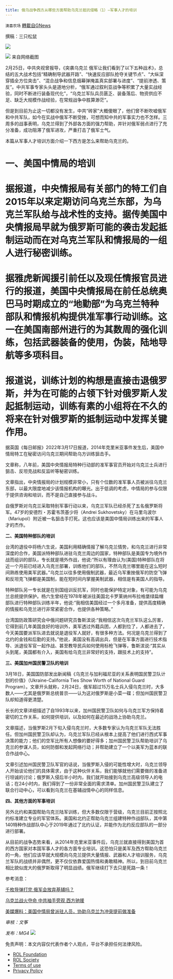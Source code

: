 ```yaml
---
title: 俄乌战争西方从哪些方面帮助乌克兰抵抗侵略（1）—军事人才的培训
---
```

`澳喜农场` [轉載自GNews](https://gnews.org/zh-hans/2216489/)

撰稿：三只松鼠

![](https://assets.gnews.org/wp-content/uploads/2022/03/logo-1.png)


![](https://assets.gnews.org/wp-content/uploads/2022/03/松鼠.png)
来自网络截图

2月25日，中共央视曾报导，《突袭乌克兰 俄军让我们看到了以下五种战术》，总结的五大战术包括“精确制导武器开路”、“快速反应部队抢夺关键节点”、“大纵深穿插全方位突击”、“混合战争和信息烟幕弹掩盖真实部署与进度”、“提前渗透、策反”。中共军事专家头头是道地分析，“俄军通过叙利亚战争等积累了大量实战经验，同时不断进行装备现代化”，“乌克兰军队兵员匮乏、装备落后、物资供应不足、缺乏大规模作战经验，在常规战争中胜算渺茫”。

但是到目前为止这一切都没有发生，中共“砖家”大概傻眼了，他们曾不断吹嘘俄军和中共军队，如今在实战中俄军不断受挫，可想而知中共的军事实力也不怎样。三周多的战事表明，乌克兰得到了外部各方面的强力帮助，并针对俄军弱点进行了充分准备，成功阻滞了俄军进攻，严重打击了俄军士气。

本篇从军事人才培训方面介绍一下西方是怎么来帮助乌克兰的。

# 一、美国中情局的培训

# 据报道，中央情报局有关部门的特工们自2015年以来定期访问乌克兰东部，为乌克兰军队给与战术性的支持。据传美国中央情报局早就为俄罗斯可能的袭击发起抵制运动而在对乌克兰军队和情报局的一组人进行秘密训练。

# 据雅虎新闻援引前任以及现任情报官员进行的报道，美国中央情报局在前任总统奥巴马时期成立的“地勤部”为乌克兰特种部队和情报机构提供准军事行动训练。这一在美国南部州进行的为其数周的强化训练，包括武器装备的使用，伪装，陆地导航等多项科目。

# 报道说，训练计划的构想是直接击退俄罗斯，并为在可能的占领下针对俄罗斯人发起抵制运动，训练有素的小组将在不久的将来在针对俄罗斯的抵制运动中发挥关键作用。

据英国《每日邮报》2022年3月17日报道，2014年克里米亚事件发生后，美国中情局特工在秘密访问乌克兰期间帮助乌方训练狙击手。

文章称，八年前，美国中央情报局特种行动部的准军事官员开始对乌克兰士兵进行狙击、反坦克战和反监听等秘密训练。

文章指出，中央情报局的计划规模非常小，只有个位数的准军事人员被派往乌克兰东部，以最大限度地减少该情报机构的曝光。出于低调的考虑，中情局的参与仅限于提供咨询和培训，而不是自己直接参与战斗。

自俄罗斯对乌克兰采取特别军事行动以来，乌克兰军队已经杀死了五名俄罗斯将军。47岁的安德烈・苏霍韦茨基少将（Andrei Sukhovetsky）在马里乌波尔（Mariupol）附近被一名狙击手打死。这也应该是美国中情局训练出来的军事人才的杰作。

**二、美国特种部队的培训**

台湾的退役中将杨六生说，美国利用精确情报了解乌克兰情势，和乌克兰进行非常深度的合作，美国派特种部队进驻乌克兰周边的国家，特种部队是美国专为境外作战而组训的部队，专长就是境外作战，他说:“所以有理由认为(美国)特种部队在将近一个月前已经进入乌克兰部署，训练他们的部队，不然乌克兰哪里能在这么短时间熟练使用美军武器。”乌克兰以往多使用俄制武器，最近乌军重挫俄军的防空飞弹和反坦克飞弹都是美国制，能在短时间内掌握美制武器，相信是有美国人的指导。

特种部队另一专长就是在别国组训反抗军，同时也能保护特定对象，有可能为乌克兰总统提供保护。杨六生曾经在1978年被派往美国北卡罗莱纳州布拉格堡绿扁帽部队进行特种部队训练半年，他说:“我相信美国经过一个多月准备，提供高度精确的情报和乌克兰进行非常紧密合作，也提供各种策略。”

台湾国防政策研究会中俄问题研究员鲁斯滨说:“我相信这次乌克兰军队这么厉害，它得到前几年美国良好的培训外，美军透过外籍兵团，人都到位了，人都进去了，今天美国要派军队进去就说是退役军人就好，有很多种方法。何况是乌克兰得到了北约的金钱和后勤的支持。”他说，美国没有高调出兵，但是在军事方面进行技术指导、派退役军官一起作战、甚至教导民兵如何使用标枪飞弹等，鲁斯滨说:“其实从头到尾，美国都有介入，美国有给乌克兰非常好的支持，跟技术上的支持”。

**三、美国加州国民警卫队的培训**

3月18日，美国国防部发出新闻稿《乌克兰与加利福尼亚的关系表明国民警卫队计划的价值》（Ukraine-California Ties Show Worth of National Guard Program）。文章开头就称，2月24日，俄军超过15万名士兵入侵乌克兰时，大多数人——尤其是俄罗斯总统普京——认为这对俄罗斯是小菜一碟；但加州国民警卫队却知道得更清楚。

长长的文章详细描述了自1993年以来，加州国民警卫队如何与乌克兰军方保持着密切的工作关系，如何提供培训，以及如何在最近的战场上协助乌克兰。

文章描述，当俄罗斯2月下旬入侵乌克兰时，大多数专家认为乌克兰军队无法胜任。但加州国民警卫队却认为，乌克兰军队已经从根本上提高了他们进行西式军事决策的能力；他们的空军比所有人想像的要好得多；加州国民警卫队帮助培训了乌克兰的参谋人员，如何防御和发起网络行动；并帮助建立了一个以美军为蓝本的联合作战中心。

文章引述加州国民警卫队军官的话说，当俄罗斯入侵的可能性增大时，乌克兰领导人开始谈论他们的具体需求，由于这种伙伴关系，我们能够就他们需要做的准备进行坦诚的讨论；俄罗斯入侵后半小时内，我们就开始接到乌克兰高级领导人的电话；在24小时内，我们得到了一份非常全面的需求清单。加州国民警卫队建立了联合行动中心，可以看到乌克兰在基辅战情中心的同样信息。

**四、其他方面的军事培训**

另外北约和美国帮助乌克兰陆军训练，但大多数仅限于营级，乌克兰目前正按照北约标准建立专业的军官体系。美国和北约正帮助乌克兰组建特种作战部队，其中第140特种作战部队中心于2019年通过了北约认证，并能作为北约反应部队的一部分进行部署。

从目前的战争态势来看，从2014年克里米亚事件后，乌克兰就直接得到美国为首的西方国家对本国军事人才的各方面专业培训。这恐怕只是美军及西方帮助乌克兰的一角，他们应该早就大规模向乌克兰提供大量情报、武器和人才培训服务，乌克兰军队的战绩并非偶然，更不仅仅依靠爱国热情和勇敢精神。所以，到目前乌克兰相比貌似庞大的俄罗斯取得了明显战绩。俄军继续打下去只是死路一条！

参考消息：

[千枚导弹打完 俄军会放弃基辅吗？](https://www.epochtimes.com/gb/22/3/19/n13658620.htm)

[乌克兰战火夺命 中共袖手旁观 西方驰援](https://www.rfa.org/mandarin/zhuanlan/daguogonglue/dip-03042022141503.html)

[美媒爆料：美国中情局曾派驻人员，协助乌克兰为冲突提前做准备](https://3g.163.com/dy/article/H2M2EV8305504DOQ.html)

*审核：文筝*

*发布：MG4*
![](https://assets.gnews.org/wp-content/uploads/2022/03/澳喜图标2-1-1.jpg)
 

免责声明：本文内容仅代表作者个人观点，平台不承担任何法律风险。

- [ROL Foundation](https://rolfoundation.org/)
- [ROL Society](https://rolsociety.org/)
- [Terms of use](https://gnews.org/terms-of-use-3/)
- [Privacy Policy](https://gnews.org/privacy-policy/)
